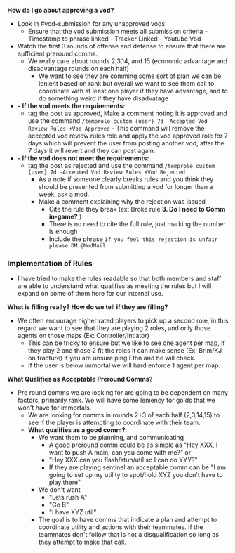 **How do I go about approving a vod?**
- Look in #vod-submission for any unapproved vods
    - Ensure that the vod submission meets all submission criteria
		         - Timestamp to phrase linked
				- Tracker Linked
				- Youtube Vod
- Watch the first 3 rounds of offense and defense to ensure that there are sufficient preround comms.
  - We really care about rounds 2,3,14, and 15 (economic advantage and disadvantage rounds on each half)
    - We want to see they are comming some sort of plan we can be lenient based on rank but overall we want to see them call to coordinate with at least one player if they have advantage, and to do something weird if they have disadvatage
- **- If the vod meets the requirements:**
  - tag the post as approved, Make a comment noting it is approved and use the command `/temprole custom {user} 7d -Accepted Vod Review Rules +Vod Approved`
          - This command will remove the accepted vod review rules role and apply the vod approved role for 7 days which will prevent the user from posting another vod, after the 7 days it will revert and they can post again.
- **- If the vod does not meet the requirements:**
    - tag the post as rejected and use the command `/temprole custom {user} 7d -Accepted Vod Review Rules +Vod Rejected`
	    - As a note if someone clearly breaks rules and you think they should be prevented from submitting a vod for longer than a week, ask a mod.
	    - Make a comment explaining why the rejection was issued
		    - Cite the rule they break (ex: Broke rule **3. Do I need to Comm in-game?** )
			- There is no need to cite the full rule, just marking the number is enough
			- Include the phrase `If you feel this rejection is unfair please DM @ModMail`



### Implementation of Rules
- I have tried to make the rules readable so that both members and staff are able to understand what qualifies as meeting the rules but I will expand on some of them here for our internal use.

**What is filling really? How do we tell if they are filling?**

- We often encourage higher rated players to pick up a second role, in this regard we want to see that they are playing 2 roles, and only those agents on those maps (Ex: Controller/Intiator) 
   - This can be tricky to ensure but we like to see one agent per map, if they play 2 and those 2 fit the roles it can make sense (Ex: Brim/KJ on fracture) if you are unsure ping Ethn and he will check. 
   - If the user is below immortal we will hard enforce 1 agent per map.
	
		
**What Qualifies as Acceptable Preround Comms?**
- Pre round comms we are looking for are going to be dependent on many factors, primarily rank.  We will have some leniency for golds that we won't have for immortals. 
  - We are looking for comms in rounds 2+3 of each half (2,3,14,15) to see if the player is attempting to coordinate with their team. 
  - **What qualifies as a good comm?**:
	  - We want them to be planning, and communicating 
		  - A good preround comm could be as simple as "Hey XXX, I want to push A main, can you come with me?" or
		  - "Hey XXX can you flash/stun/util so I can do YYY?"
		  - If they are playing sentinel an acceptable comm can be "I am going to set up my utility to spot/hold XYZ you don't have to play there"
	  - We don't want
		  - "Lets rush A"
		  - "Go B"
		  - "I have XYZ util"
	  - The goal is to have comms that indicate a plan and attempt to coordinate utility and actions with their teammates. If the teammates don't follow that is not a disqualification so long as they attempt to make that call.
	    
	    

